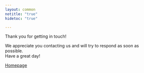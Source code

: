 ```yaml
---
layout: common
notitle: "true"
hidetoc: "true"

---
```


<div id="background">
    <div class="main1"></div><div class="small1"></div><div class="small2"></div><div class="small3"></div><div class="small4"></div>
</div>
<div id="contact-us-thanks" class="center">
    <div class="thanks-content">
        <p class="thank-you">Thank you for getting in touch!</p>
        <p>We appreciate you contacting us and will try to respond as soon as possible.<br/>Have a great day!</p>
        <a class="homepage" href="/">Homepage</a>
    </div>
</div>
<script type="text/javascript">
    jqueryDefer(function () {
       $( document ).ready(function() {
             $('#contact-us-thanks').addClass("opened");
             $('#background').addClass("opened");
       });
    });
</script>
